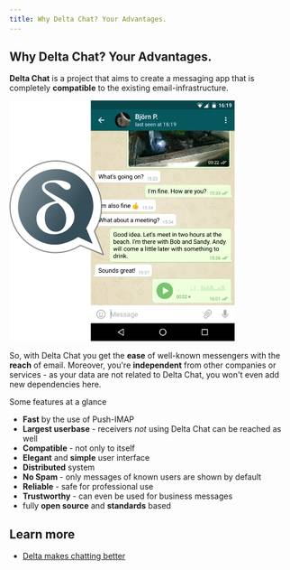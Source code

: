 ```yaml
---
title: Why Delta Chat? Your Advantages.
---
```


## Why Delta Chat? Your Advantages.

**Delta Chat** is a project that aims to create a messaging app that is
completely **compatible** to the existing email-infrastructure.

![Screenshot](../public/images/features/start-img4.png)

So, with Delta Chat you get the **ease** of well-known messengers with the
**reach** of email. Moreover, you're **independent** from other companies or
services - as your data are not related to Delta Chat, you won't even add new
dependencies here.

Some features at a glance

- **Fast** by the use of Push-IMAP
- **Largest userbase** - receivers _not_ using Delta Chat can be reached as well
- **Compatible** - not only to itself
- **Elegant** and **simple** user interface
- **Distributed** system
- **No Spam** - only messages of known users are shown by default
- **Reliable** - safe for professional use
- **Trustworthy** - can even be used for business messages
- fully **open source** and **standards** based

## Learn more

- [Delta makes chatting better](Delta%20makes%20chatting%20better)
